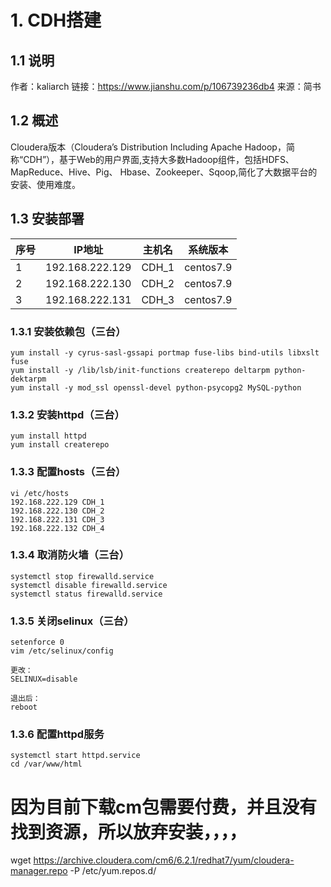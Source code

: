 # 1. CDH搭建



## 1.1 说明

作者：kaliarch
链接：https://www.jianshu.com/p/106739236db4
来源：简书

## 1.2 概述

Cloudera版本（Cloudera’s Distribution Including Apache Hadoop，简称“CDH”），基于Web的用户界面,支持大多数Hadoop组件，包括HDFS、MapReduce、Hive、Pig、 Hbase、Zookeeper、Sqoop,简化了大数据平台的安装、使用难度。

## 1.3 安装部署

| 序号 | IP地址 | 主机名 |系统版本|
| -------- | -------- | -------- | -------- |
| 1 | 192.168.222.129 | CDH_1 |centos7.9|
| 2 | 192.168.222.130 | CDH_2 |centos7.9|
| 3 | 192.168.222.131 | CDH_3 |centos7.9|

### 1.3.1 安装依赖包（三台）

```shell
yum install -y cyrus-sasl-gssapi portmap fuse-libs bind-utils libxslt fuse
yum install -y /lib/lsb/init-functions createrepo deltarpm python-dektarpm
yum install -y mod_ssl openssl-devel python-psycopg2 MySQL-python
```

### 1.3.2 安装httpd（三台）

```shell
yum install httpd
yum install createrepo
```

### 1.3.3 配置hosts（三台）

```
vi /etc/hosts
192.168.222.129 CDH_1
192.168.222.130 CDH_2
192.168.222.131 CDH_3
192.168.222.132 CDH_4
```

### 1.3.4 取消防火墙（三台）

```shell
systemctl stop firewalld.service
systemctl disable firewalld.service
systemctl status firewalld.service
```

### 1.3.5 关闭selinux（三台）

```shell
setenforce 0
vim /etc/selinux/config

更改：
SELINUX=disable

退出后：
reboot
```

### 1.3.6 配置httpd服务

```shell
systemctl start httpd.service
cd /var/www/html

```

# 因为目前下载cm包需要付费，并且没有找到资源，所以放弃安装，，，，
wget https://archive.cloudera.com/cm6/6.2.1/redhat7/yum/cloudera-manager.repo -P /etc/yum.repos.d/